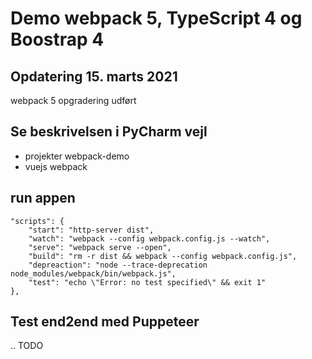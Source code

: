 # Demo webpack 5, TypeScript 4 og Boostrap 4

##  Opdatering 15. marts 2021

webpack 5 opgradering udført

## Se beskrivelsen i PyCharm vejl

- projekter webpack-demo
- vuejs webpack

## run appen
```
"scripts": {
    "start": "http-server dist",
    "watch": "webpack --config webpack.config.js --watch",
    "serve": "webpack serve --open",
    "build": "rm -r dist && webpack --config webpack.config.js",
    "depreaction": "node --trace-deprecation node_modules/webpack/bin/webpack.js",
    "test": "echo \"Error: no test specified\" && exit 1"
},
```

## Test end2end med Puppeteer

.. TODO
